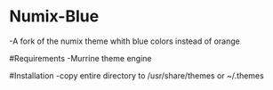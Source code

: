 # Numix-Blue
-A fork of the numix theme whith blue colors instead of orange

#Requirements
-Murrine theme engine

#Installation
-copy entire directory to /usr/share/themes or ~/.themes
